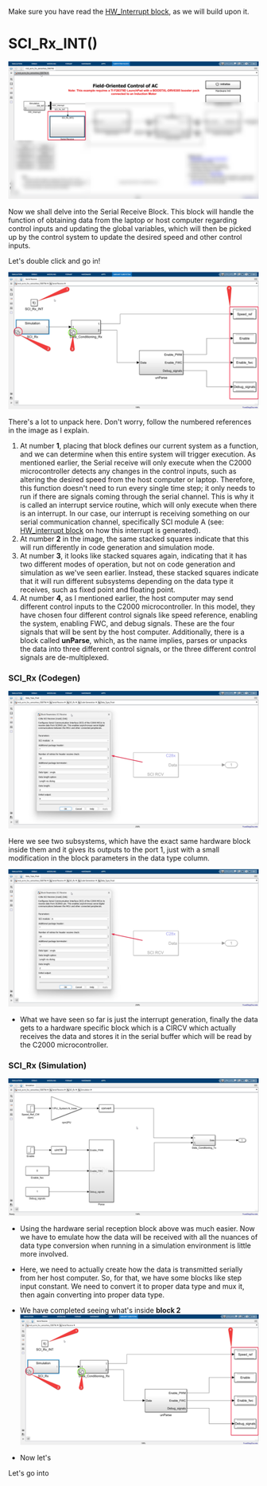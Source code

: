 Make sure you have read the [HW\_Interrupt block](./HW\_Interrupt.md), as we will build upon it.

# SCI\_Rx\_INT()

![alt text](image-7.png)

Now we shall delve into the Serial Receive Block. This block will handle the function of obtaining data from the laptop or host computer regarding control inputs and updating the global variables, which will then be picked up by the control system to update the desired speed and other control inputs.

Let's double click and go in!

![alt text](image-8.png)

There's a lot to unpack here. Don't worry, follow the numbered references in the image as I explain.

1. At number **1**, placing that block defines our current system as a function, and we can determine when this entire system will trigger execution. As mentioned earlier, the Serial receive will only execute when the C2000 microcontroller detects any changes in the control inputs, such as altering the desired speed from the host computer or laptop. Therefore, this function doesn't need to run every single time step; it only needs to run if there are signals coming through the serial channel. This is why it is called an interrupt service routine, which will only execute when there is an interrupt. In our case, our interrupt is receiving something on our serial communication channel, specifically SCI module A (see: [HW\_interrupt block](./HW\_Interrupt.md) on how this interrupt is generated).
2. At number **2** in the image, the same stacked squares indicate that this will run differently in code generation and simulation mode.
3. At number **3**, it looks like stacked squares again, indicating that it has two different modes of operation, but not on code generation and simulation as we've seen earlier. Instead, these stacked squares indicate that it will run different subsystems depending on the data type it receives, such as fixed point and floating point.
4. At number **4**, as I mentioned earlier, the host computer may send different control inputs to the C2000 microcontroller. In this model, they have chosen four different control signals like speed reference, enabling the system, enabling FWC, and debug signals. These are the four signals that will be sent by the host computer. Additionally, there is a block called **unParse**, which, as the name implies, parses or unpacks the data into three different control signals, or the three different control signals are de-multiplexed.


### SCI_Rx (Codegen)

![alt text](image-9.png)

Here we see two subsystems, which have the exact same hardware block inside them and it gives its outputs to the port 1, just with a small modification in the block parameters in the data type column.

![alt text](image-10.png)

- What we have seen so far is just the interrupt generation, finally the data gets to a hardware specific block which is a CIRCV which actually receives the data and stores it in the serial buffer which will be read by the C2000 microcontroller.

### SCI_Rx (Simulation)

![alt text](image-11.png)

- Using the hardware serial reception block above was much easier. Now we have to emulate how the data will be received with all the nuances of data type conversion when running in a simulation environment is little more involved. 

- Here, we need to actually create how the data is transmitted serially from her host computer. So, for that, we have some blocks like step input constant. We need to convert it to proper data type and mux it, then again converting into proper data type.
 

- We have completed seeing what's inside **block 2**
![alt text](image-8.png)

- Now let's 


Let's go into